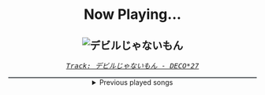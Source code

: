 <div align="center"> 
<h1>Now Playing...</h1>

![デビルじゃないもん](https://i.scdn.co/image/ab67616d00001e02dc25ac0392cc14597ab21e7e)
--
_<samp><a href="https://open.spotify.com/track/294o7PTrqj9VySUIHaJmXw">Track: デビルじゃないもん - DECO*27</a></samp>_

<div style="border: 1px #4B5054 solid"></div>
<details>
  <summary>
    Previous played songs
  </summary>
  <table>
    <thead>
      <tr>
        <th>
          Artist
        </th>
        <th>
          Song
        </th>
        <th>
          Link
        </th>
      </tr>
    </thead>
    <tbody>
      <tr><td>DECO*27</td><td>デビルじゃないもん</td><td><a href="https://open.spotify.com/track/294o7PTrqj9VySUIHaJmXw">https://open.spotify.com/track/294o7PTrqj9VySUIHaJmXw</a></td></tr><tr><td>DECO*27</td><td>ボルテッカー</td><td><a href="https://open.spotify.com/track/4gxNIT5mQRjZ1jzePsF3Ud">https://open.spotify.com/track/4gxNIT5mQRjZ1jzePsF3Ud</a></td></tr><tr><td>DECO*27</td><td>ボルテッカー</td><td><a href="https://open.spotify.com/track/4gxNIT5mQRjZ1jzePsF3Ud">https://open.spotify.com/track/4gxNIT5mQRjZ1jzePsF3Ud</a></td></tr><tr><td>TSS</td><td>Would you be my therapy?</td><td><a href="https://open.spotify.com/track/4SvmosYwOAV0ILTxT0XvcP">https://open.spotify.com/track/4SvmosYwOAV0ILTxT0XvcP</a></td></tr><tr><td>Alligatoah</td><td>MENSCHLICHES VERSAGEN (feat. Guano Apes)</td><td><a href="https://open.spotify.com/track/7cSq9K6j4HNG3Ei4iPUR6l">https://open.spotify.com/track/7cSq9K6j4HNG3Ei4iPUR6l</a></td></tr><tr><td>Alligatoah</td><td>SCHEISSDRECK</td><td><a href="https://open.spotify.com/track/62sajypZ2IldU2ammgGwNu">https://open.spotify.com/track/62sajypZ2IldU2ammgGwNu</a></td></tr><tr><td>Alligatoah</td><td>SO RAUS (feat. Fred Durst)</td><td><a href="https://open.spotify.com/track/1OfzXSPYxtdNRcQ5kh7T5r">https://open.spotify.com/track/1OfzXSPYxtdNRcQ5kh7T5r</a></td></tr><tr><td>Alligatoah</td><td>WER LACHT JETZT</td><td><a href="https://open.spotify.com/track/0dyT15sEcPxxtgf9S9C5Fr">https://open.spotify.com/track/0dyT15sEcPxxtgf9S9C5Fr</a></td></tr><tr><td>Alligatoah</td><td>WEISSE ZÄHNE (feat. Bausa)</td><td><a href="https://open.spotify.com/track/1W7Koy86neNE20mZ9QNiWB">https://open.spotify.com/track/1W7Koy86neNE20mZ9QNiWB</a></td></tr><tr><td>Alligatoah</td><td>NIEMAND</td><td><a href="https://open.spotify.com/track/5j4BcMDEEDRhINnD1JSGNb">https://open.spotify.com/track/5j4BcMDEEDRhINnD1JSGNb</a></td></tr><tr><td>Alligatoah</td><td>ICH FÜHLE DICH</td><td><a href="https://open.spotify.com/track/6MGzZll101UhxKzPUuyJce">https://open.spotify.com/track/6MGzZll101UhxKzPUuyJce</a></td></tr><tr><td>Alligatoah</td><td>DAYLIGHT</td><td><a href="https://open.spotify.com/track/4u4P119zVAy56WJiVdYDkC">https://open.spotify.com/track/4u4P119zVAy56WJiVdYDkC</a></td></tr><tr><td>Alligatoah</td><td>PARTNER IN CRIME (feat. Tarek K.I.Z)</td><td><a href="https://open.spotify.com/track/7eazY5TweZmn1Wu385sTgB">https://open.spotify.com/track/7eazY5TweZmn1Wu385sTgB</a></td></tr><tr><td>Alligatoah</td><td>ICH ICH ICH</td><td><a href="https://open.spotify.com/track/3PhyvLmi8i4ESi628ka9HA">https://open.spotify.com/track/3PhyvLmi8i4ESi628ka9HA</a></td></tr><tr><td>Alligatoah</td><td>ES KRATZT</td><td><a href="https://open.spotify.com/track/4gy7M37l97HXA3KcpdJmN3">https://open.spotify.com/track/4gy7M37l97HXA3KcpdJmN3</a></td></tr><tr><td>Alligatoah</td><td>KÜSSEN</td><td><a href="https://open.spotify.com/track/2coqomurCgxfNA9lqrlxOI">https://open.spotify.com/track/2coqomurCgxfNA9lqrlxOI</a></td></tr><tr><td>Alligatoah</td><td>MENSCHLICHES VERSAGEN (feat. Guano Apes)</td><td><a href="https://open.spotify.com/track/7cSq9K6j4HNG3Ei4iPUR6l">https://open.spotify.com/track/7cSq9K6j4HNG3Ei4iPUR6l</a></td></tr><tr><td>Alligatoah</td><td>SCHEISSDRECK</td><td><a href="https://open.spotify.com/track/62sajypZ2IldU2ammgGwNu">https://open.spotify.com/track/62sajypZ2IldU2ammgGwNu</a></td></tr><tr><td>Alligatoah</td><td>SO RAUS (feat. Fred Durst)</td><td><a href="https://open.spotify.com/track/1OfzXSPYxtdNRcQ5kh7T5r">https://open.spotify.com/track/1OfzXSPYxtdNRcQ5kh7T5r</a></td></tr><tr><td>Alligatoah</td><td>WER LACHT JETZT</td><td><a href="https://open.spotify.com/track/0dyT15sEcPxxtgf9S9C5Fr">https://open.spotify.com/track/0dyT15sEcPxxtgf9S9C5Fr</a></td></tr>
    </tbody>
  </table>
</details>

</div>
